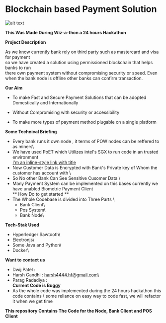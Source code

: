 # Blockchain based Payment Solution 

![alt text](https://i.ibb.co/gVLmrj5/Untitled-Diagram.jpg)



**This Was Made During Wiz-a-thon a 24 hours Hackathon**

**Project Description**

As we know currently bank rely on third party such as mastercard and visa for payment \
so we have created a solution using permissioned blockchain that helps banks to run \
there own payment system without compromising security or speed. Even when the bank node
is offline other banks can confirm transaction. 

**Our Aim**
- To make Fast and Secure Payment Solutions that can be adopted Domestically and Internationally

- Without Compromising with security or accessibility

- To make more types of payment method plugable on a single platform

**Some Technical Briefing**
- Every bank runs it own node , it terms of POW nodes can be reffered to as miners\
- We have used PoET which Utilizes intel's SGX to run code in an trusted environment\
[I'm an inline-style link with title](https://bitcoinexchangeguide.com/intels-poet-proof-of-elapsed-time-blockchain-consensus-algorithm/ "More About PoET consensus")
- Now Customer Data is Encrypted with Bank's Private key of Whom the customer has account with \
- So No other Bank Can See Sensitive Cusomer Data \
- Many Payment System can be implemented on this bases currently we have unabled Biometric Payment Client\
** How Do to get started **
- The Whole Codebase is divided into Three Parts \
  - Bank Client\
  - Pos System\
  - Bank Node\

**Tech-Stak Used**
- Hyperledger Sawtooth\
- Electronjs\
- Some Java and Python\
- Docker\

**Want to contact us**
- Dwij Patel : 
- Harsh Gandhi : harsh4444.hf@gmail.com\
- Parag Radadiya :\
**Current Code is Buggy**
- As the whole code was implemented during the 24 hours hackathon this code contains \ 
  some reliance on easy way to code fast, we will refactor it when we get time

**This repository Contains The Code for the Node, Bank Client and POS Client**


    
